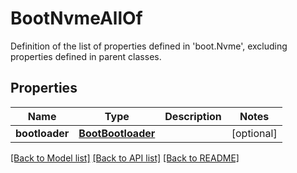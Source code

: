 # BootNvmeAllOf

Definition of the list of properties defined in 'boot.Nvme', excluding properties defined in parent classes.
## Properties
Name | Type | Description | Notes
------------ | ------------- | ------------- | -------------
**bootloader** | [**BootBootloader**](BootBootloader.md) |  | [optional] 

[[Back to Model list]](../README.md#documentation-for-models) [[Back to API list]](../README.md#documentation-for-api-endpoints) [[Back to README]](../README.md)


